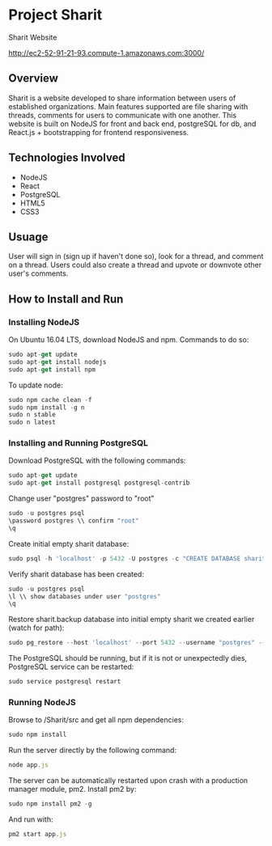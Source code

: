 # Project Sharit
Sharit Website

http://ec2-52-91-21-93.compute-1.amazonaws.com:3000/

## Overview
Sharit is a website developed to share information between users of established organizations. Main features supported are file sharing with threads, comments for users to communicate with one another. This website is built on NodeJS for front and back end, postgreSQL for db, and React.js + bootstrapping for frontend responsiveness.

## Technologies Involved
* NodeJS
* React
* PostgreSQL
* HTML5
* CSS3

## Usuage
User will sign in (sign up if haven't done so), look for a thread, and comment on a thread. Users could also create a thread and upvote or downvote other user's comments.

## How to Install and Run
### Installing NodeJS
On Ubuntu 16.04 LTS, download NodeJS and npm. Commands to do so:
```javascript
sudo apt-get update
sudo apt-get install nodejs
sudo apt-get install npm
```
To update node:
```javascript
sudo npm cache clean -f
sudo npm install -g n
sudo n stable
sudo n latest
```

### Installing and Running PostgreSQL
Download PostgreSQL with the following commands:
```javascript
sudo apt-get update
sudo apt-get install postgresql postgresql-contrib
```
Change user "postgres" password to "root"
```javascript
sudo -u postgres psql
\password postgres \\ confirm "root"
\q
```
Create initial empty sharit database:
```javascript
sudo psql -h 'localhost' -p 5432 -U postgres -c "CREATE DATABASE sharit"
```
Verify sharit database has been created:
```javascript
sudo -u postgres psql
\l \\ show databases under user "postgres"
\q
```
Restore sharit.backup database into initial empty sharit we created earlier (watch for path):
```javascript
sudo pg_restore --host 'localhost' --port 5432 --username "postgres" --dbname "Sharit" --clean "/home/ubuntu/GitHub/Sharit/sharit.backup"
```
The PostgreSQL should be running, but if it is not or unexpectedly dies, PostgreSQL service can be restarted:
```javascript
sudo service postgresql restart
```

### Running NodeJS
Browse to /Sharit/src and get all npm dependencies:
```javascript
sudo npm install
```
Run the server directly by the following command:
```javascript
node app.js
```
The server can be automatically restarted upon crash with a production manager module, pm2. Install pm2 by:
```javascript
sudo npm install pm2 -g
```
And run with:
```javascript
pm2 start app.js
```
